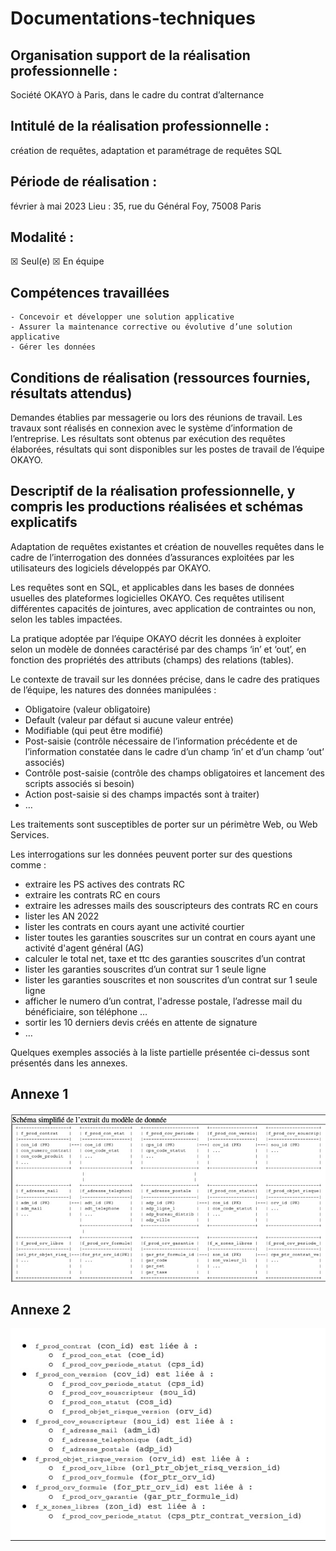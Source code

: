 # Documentations-techniques

## Organisation support de la réalisation professionnelle :
Société OKAYO à Paris, dans le cadre du contrat d’alternance

## Intitulé de la réalisation professionnelle : 
création de requêtes, adaptation et paramétrage de requêtes SQL

## Période de réalisation : 
février à mai 2023	 Lieu : 35, rue du Général Foy, 75008 Paris

## Modalité :
☒  Seul(e)		☒  En équipe

## Compétences travaillées
	- Concevoir et développer une solution applicative
	- Assurer la maintenance corrective ou évolutive d’une solution applicative
	- Gérer les données
  
## Conditions de réalisation (ressources fournies, résultats attendus)
Demandes établies par messagerie ou lors des réunions de travail. Les travaux sont réalisés en connexion avec le système d’information de l’entreprise. Les résultats sont obtenus par exécution des requêtes élaborées, résultats qui sont disponibles sur les postes de travail de l’équipe OKAYO.

## Descriptif de la réalisation professionnelle, y compris les productions réalisées et schémas explicatifs

Adaptation de requêtes existantes et création de nouvelles requêtes dans le cadre de l’interrogation des données d’assurances exploitées par les utilisateurs des logiciels développés par OKAYO.

Les requêtes sont en SQL, et applicables dans les bases de données usuelles des plateformes logicielles OKAYO. Ces requêtes utilisent différentes capacités de jointures, avec application de contraintes ou non, selon les tables impactées.

La pratique adoptée par l’équipe OKAYO décrit les données à exploiter selon un modèle de données caractérisé par des champs ‘in’ et ‘out’, en fonction des propriétés des attributs (champs) des relations (tables).

Le contexte de travail sur les données précise, dans le cadre des pratiques de l’équipe, les natures des données manipulées :

- Obligatoire (valeur obligatoire)
- Default (valeur par défaut si aucune valeur entrée)
- Modifiable (qui peut être modifié)
- Post-saisie (contrôle nécessaire de l’information précédente et de l’information constatée dans le cadre d’un champ ‘in’ et d’un champ ‘out’ associés)
- Contrôle post-saisie (contrôle des champs obligatoires et lancement des scripts associés si besoin)
- Action post-saisie si des champs impactés sont à traiter)
- …

Les traitements sont susceptibles de porter sur un périmètre Web, ou Web Services.

Les interrogations sur les données peuvent porter sur des questions comme :

- extraire les PS actives des contrats RC
- extraire les contrats RC en cours
- extraire les adresses mails des souscripteurs des contrats RC en cours
- lister les AN 2022
- lister les contrats en cours ayant une activité courtier
- lister toutes les garanties souscrites sur un contrat en cours ayant une activité d'agent général (AG)
- calculer le total net, taxe et ttc des garanties souscrites d’un contrat
- lister les garanties souscrites d’un contrat sur 1 seule ligne
- lister les garanties souscrites et non souscrites d’un contrat sur 1 seule ligne
- afficher le numero d’un contrat, l'adresse postale, l’adresse mail du bénéficiaire, son téléphone …
- sortir les 10 derniers devis créés en attente de signature
- …

Quelques exemples associés à la liste partielle présentée ci-dessus sont présentés dans les annexes.

## Annexe 1

<img src = "/images-annexes/Image 14-04-2023 at 01.39.jpg" alt="annexe1"> 


## Annexe 2

<img src="/images-annexes/Image 14-04-2023 at 01.41.jpg" alt="annexe2" >

